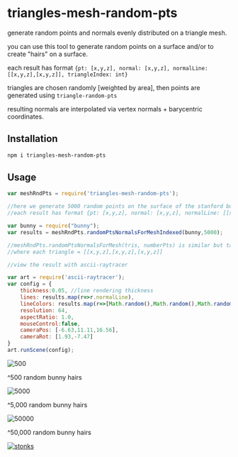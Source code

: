 # triangles-mesh-random-pts

generate random points and normals evenly distributed on a triangle mesh.

you can use this tool to generate random points on a surface and/or to create "hairs" on a surface.

each result has format `{pt: [x,y,z], normal: [x,y,z], normalLine: [[x,y,z],[x,y,z]], triangleIndex: int}`

triangles are chosen randomly [weighted by area], then points are generated using `triangle-random-pts`

resulting normals are interpolated via vertex normals + barycentric coordinates.

## Installation

```sh
npm i triangles-mesh-random-pts
```

## Usage 

```javascript
var meshRndPts = require('triangles-mesh-random-pts');

//here we generate 5000 random points on the surface of the stanford bunny mesh
//each result has format {pt: [x,y,z], normal: [x,y,z], normalLine: [[x,y,z],[x,y,z]], triangleIndex: int}

var bunny = require("bunny");
var results = meshRndPts.randomPtsNormalsForMeshIndexed(bunny,5000);

//meshRndPts.randomPtsNormalsForMesh(tris, numberPts) is similar but takes a list of triangles and indexes them automatically
//where each triangle = [[x,y,z],[x,y,z],[x,y,z]]

//view the result with ascii-raytracer

var art = require('ascii-raytracer');
var config = {
    thickness:0.05, //line rendering thickness
    lines: results.map(r=>r.normalLine),
    lineColors: results.map(r=>[Math.random(),Math.random(),Math.random()]),
    resolution: 64,
    aspectRatio: 1.0,
    mouseControl:false,
    cameraPos: [-6.63,11.11,16.56],
    cameraRot: [1.93,-7.47]
}
art.runScene(config);
```

![500](https://i.imgur.com/AAwTEpn.png)

^500 random bunny hairs

![5000](https://i.imgur.com/lsGbafv.png)

^5,000 random bunny hairs

![50000](https://i.imgur.com/bOq0d2P.png)

^50,000 random bunny hairs


[![stonks](https://i.imgur.com/UpDxbfe.png)](https://www.npmjs.com/~stonkpunk)

